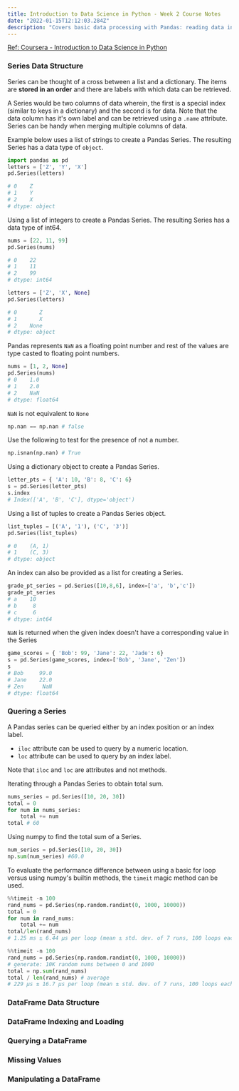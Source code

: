 ```yaml
---
title: Introduction to Data Science in Python - Week 2 Course Notes
date: "2022-01-15T12:12:03.284Z"
description: "Covers basic data processing with Pandas: reading data into a DataFrame and querying data in a DataFrame."
---
```


[Ref: Coursera - Introduction to Data Science in Python](https://www.coursera.org/learn/python-data-analysis)

### Series Data Structure
Series can be thought of a cross between a list and a dictionary. The items are **stored in an order** and there are labels with which data can be retrieved.

A Series would be two columns of data wherein, the first is a special index (similar to keys in a dictionary) and the second is for data. Note that the data column has it's own label and can be retrieved using a ```.name``` attribute. Series can be handy when merging multiple columns of data.

Example below uses a list of strings to create a Pandas Series. The resulting Series has a data type of ```object```.
```python
import pandas as pd
letters = ['Z', 'Y', 'X']
pd.Series(letters)

# 0    Z
# 1    Y
# 2    X
# dtype: object
```

Using a list of integers to create a Pandas Series. The resulting Series has a data type of int64.
```python
nums = [22, 11, 99]
pd.Series(nums)

# 0    22
# 1    11
# 2    99
# dtype: int64
```

```python
letters = ['Z', 'X', None]
pd.Series(letters)

# 0       Z
# 1       X
# 2    None
# dtype: object
```

Pandas represents ```NaN``` as a floating point number and rest of the values are type casted to floating point numbers.
```python
nums = [1, 2, None]
pd.Series(nums)
# 0    1.0
# 1    2.0
# 2    NaN
# dtype: float64
```

```NaN``` is not equivalent to ```None```
```python
np.nan == np.nan # false
```

Use the following to test for the presence of not a number.
```python
np.isnan(np.nan) # True
```

Using a dictionary object to create a Pandas Series.
```python
letter_pts = { 'A': 10, 'B': 8, 'C': 6}
s = pd.Series(letter_pts)
s.index
# Index(['A', 'B', 'C'], dtype='object')
```

Using a list of tuples to create a Pandas Series object.
```python
list_tuples = [('A', '1'), ('C', '3')]
pd.Series(list_tuples)

# 0    (A, 1)
# 1    (C, 3)
# dtype: object
```

An index can also be provided as a list for creating a Series.
```python
grade_pt_series = pd.Series([10,8,6], index=['a', 'b','c'])
grade_pt_series
# a    10
# b     8
# c     6
# dtype: int64
```

```NaN``` is returned when the given index doesn't have a corresponding value in the Series
```python
game_scores = { 'Bob': 99, 'Jane': 22, 'Jade': 6}
s = pd.Series(game_scores, index=['Bob', 'Jane', 'Zen'])
s
# Bob     99.0
# Jane    22.0
# Zen      NaN
# dtype: float64
```
### Quering a Series
A Pandas series can be queried either by an index position or an index label.
- ```iloc``` attribute can be used to query by a numeric location.
- ```loc``` attribute can be used to query by an index label.

Note that ```iloc``` and ```loc``` are attributes and not methods.

Iterating through a Pandas Series to obtain total sum.
```python
nums_series = pd.Series([10, 20, 30])
total = 0
for num in nums_series:
    total += num
total # 60
```

Using numpy to find the total sum of a Series.
```python
num_series = pd.Series([10, 20, 30])
np.sum(num_series) #60.0
```
To evaluate the performance difference between using a basic for loop versus using numpy's builtin methods, the ```timeit``` magic method can be used.

```python
%%timeit -n 100
rand_nums = pd.Series(np.random.randint(0, 1000, 10000))
total = 0
for num in rand_nums:
    total += num
total/len(rand_nums)
# 1.25 ms ± 6.44 µs per loop (mean ± std. dev. of 7 runs, 100 loops each)
```

```python
%%timeit -n 100
rand_nums = pd.Series(np.random.randint(0, 1000, 10000))
# generate: 10K random nums between 0 and 1000
total = np.sum(rand_nums)
total / len(rand_nums) # average
# 229 µs ± 16.7 µs per loop (mean ± std. dev. of 7 runs, 100 loops each)
```

### DataFrame Data Structure

### DataFrame Indexing and Loading

### Querying a DataFrame

### Missing Values

### Manipulating a DataFrame
